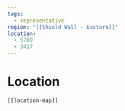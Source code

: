 ```yaml
---
tags:
  - representative
region: "[[Shield Wall - Eastern]]"
location:
  - 5769
  - 3417
---
```

# Location
```meta-bind-embed
[[location-map]]
```
